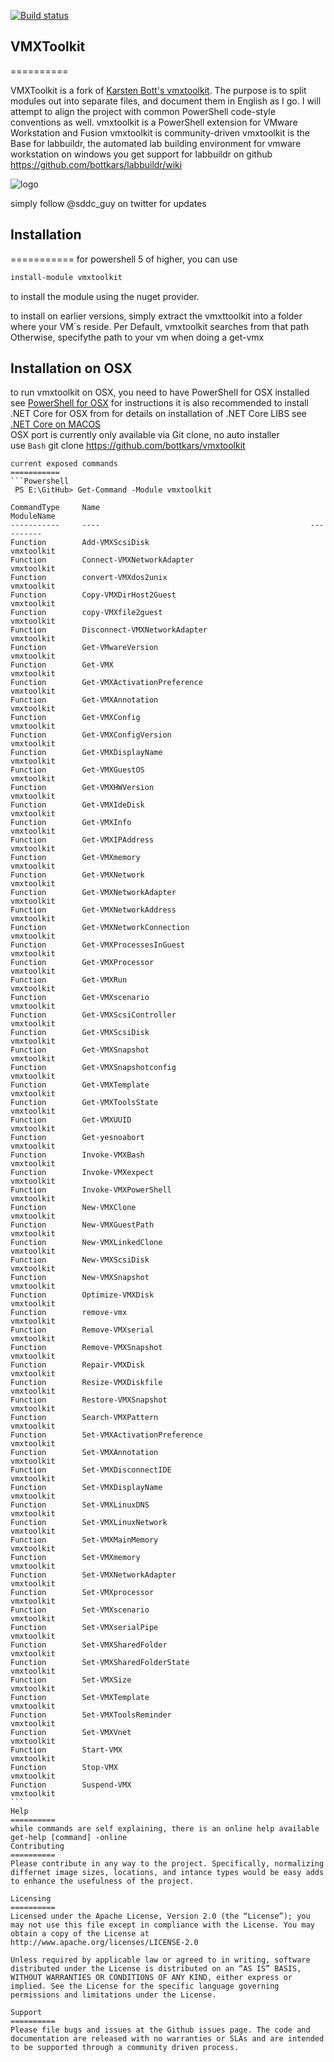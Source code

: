 [![Build status](https://ci.appveyor.com/api/projects/status/qj88qo6772ujim54/branch/develop?svg=true)](https://ci.appveyor.com/project/bottkars/vmxtoolkit/branch/develop)


## VMXToolkit
==========

VMXToolkit is a fork of [Karsten Bott's vmxtoolkit](https://github.com/bottkars/vmxtoolkit). The purpose is to split modules out into separate files, and document them in English as I go. I will attempt to align the project with common PowerShell code-style conventions as well. 
vmxtoolkit is a PowerShell extension for VMware Workstation and Fusion
vmxtoolkit is community-driven
vmxtoolkit is the Base for labbuildr, the automated lab building environment for vmware workstation on windows
you get support for labbuildr on github
https://github.com/bottkars/labbuildr/wiki

![logo](https://cloud.githubusercontent.com/assets/8255007/17695850/ce034d40-63aa-11e6-8cb7-69a9b914334d.gif)

simply follow @sddc_guy on twitter for updates
## Installation  
===========
for powershell 5 of higher, you can use
```Powershell
install-module vmxtoolkit
```
to install the module using the nuget provider.

to install on earlier versions, simply extract the vmxttoolkit into a folder where your VM´s reside.
Per Default, vmxtoolkit searches from that path
Otherwise, specifythe path to your vm when doing a get-vmx

## Installation on OSX 
to run vmxtoolkit on OSX, you need to have PowerShell for OSX installed  
see [PowerShell for OSX](https://github.com/PowerShell/PowerShell/blob/master/docs/installation/linux.md#os-x-1011) for instructions
it is also recommended to install .NET Core for OSX from for details on installation of .NET Core LIBS see [.NET Core on MACOS](https://www.microsoft.com/net/core#macos)   
OSX port is currently only available via Git clone, no auto installer  
use
```Bash```
git clone https://github.com/bottkars/vmxtoolkit
``````
current exposed commands
===========  
```Powershell
 PS E:\GitHub> Get-Command -Module vmxtoolkit

CommandType     Name                                               ModuleName
-----------     ----                                               ----------
Function        Add-VMXScsiDisk                                    vmxtoolkit
Function        Connect-VMXNetworkAdapter                          vmxtoolkit
Function        convert-VMXdos2unix                                vmxtoolkit
Function        Copy-VMXDirHost2Guest                              vmxtoolkit
Function        copy-VMXfile2guest                                 vmxtoolkit
Function        Disconnect-VMXNetworkAdapter                       vmxtoolkit
Function        Get-VMwareVersion                                  vmxtoolkit
Function        Get-VMX                                            vmxtoolkit
Function        Get-VMXActivationPreference                        vmxtoolkit
Function        Get-VMXAnnotation                                  vmxtoolkit
Function        Get-VMXConfig                                      vmxtoolkit
Function        Get-VMXConfigVersion                               vmxtoolkit
Function        Get-VMXDisplayName                                 vmxtoolkit
Function        Get-VMXGuestOS                                     vmxtoolkit
Function        Get-VMXHWVersion                                   vmxtoolkit
Function        Get-VMXIdeDisk                                     vmxtoolkit
Function        Get-VMXInfo                                        vmxtoolkit
Function        Get-VMXIPAddress                                   vmxtoolkit
Function        Get-VMXmemory                                      vmxtoolkit
Function        Get-VMXNetwork                                     vmxtoolkit
Function        Get-VMXNetworkAdapter                              vmxtoolkit
Function        Get-VMXNetworkAddress                              vmxtoolkit
Function        Get-VMXNetworkConnection                           vmxtoolkit
Function        Get-VMXProcessesInGuest                            vmxtoolkit
Function        Get-VMXProcessor                                   vmxtoolkit
Function        Get-VMXRun                                         vmxtoolkit
Function        Get-VMXscenario                                    vmxtoolkit
Function        Get-VMXScsiController                              vmxtoolkit
Function        Get-VMXScsiDisk                                    vmxtoolkit
Function        Get-VMXSnapshot                                    vmxtoolkit
Function        Get-VMXSnapshotconfig                              vmxtoolkit
Function        Get-VMXTemplate                                    vmxtoolkit
Function        Get-VMXToolsState                                  vmxtoolkit
Function        Get-VMXUUID                                        vmxtoolkit
Function        Get-yesnoabort                                     vmxtoolkit
Function        Invoke-VMXBash                                     vmxtoolkit
Function        Invoke-VMXexpect                                   vmxtoolkit
Function        Invoke-VMXPowerShell                               vmxtoolkit
Function        New-VMXClone                                       vmxtoolkit
Function        New-VMXGuestPath                                   vmxtoolkit
Function        New-VMXLinkedClone                                 vmxtoolkit
Function        New-VMXScsiDisk                                    vmxtoolkit
Function        New-VMXSnapshot                                    vmxtoolkit
Function        Optimize-VMXDisk                                   vmxtoolkit
Function        remove-vmx                                         vmxtoolkit
Function        Remove-VMXserial                                   vmxtoolkit
Function        Remove-VMXSnapshot                                 vmxtoolkit
Function        Repair-VMXDisk                                     vmxtoolkit
Function        Resize-VMXDiskfile                                 vmxtoolkit
Function        Restore-VMXSnapshot                                vmxtoolkit
Function        Search-VMXPattern                                  vmxtoolkit
Function        Set-VMXActivationPreference                        vmxtoolkit
Function        Set-VMXAnnotation                                  vmxtoolkit
Function        Set-VMXDisconnectIDE                               vmxtoolkit
Function        Set-VMXDisplayName                                 vmxtoolkit
Function        Set-VMXLinuxDNS                                    vmxtoolkit
Function        Set-VMXLinuxNetwork                                vmxtoolkit
Function        Set-VMXMainMemory                                  vmxtoolkit
Function        Set-VMXmemory                                      vmxtoolkit
Function        Set-VMXNetworkAdapter                              vmxtoolkit
Function        Set-VMXprocessor                                   vmxtoolkit
Function        Set-VMXscenario                                    vmxtoolkit
Function        Set-VMXserialPipe                                  vmxtoolkit
Function        Set-VMXSharedFolder                                vmxtoolkit
Function        Set-VMXSharedFolderState                           vmxtoolkit
Function        Set-VMXSize                                        vmxtoolkit
Function        Set-VMXTemplate                                    vmxtoolkit
Function        Set-VMXToolsReminder                               vmxtoolkit
Function        Set-VMXVnet                                        vmxtoolkit
Function        Start-VMX                                          vmxtoolkit
Function        Stop-VMX                                           vmxtoolkit
Function        Suspend-VMX                                        vmxtoolkit
``` 
Help
==========
while commands are self explaining, there is an online help available get-help [command] -online
Contributing
==========
Please contribute in any way to the project. Specifically, normalizing differnet image sizes, locations, and intance types would be easy adds to enhance the usefulness of the project.

Licensing
==========
Licensed under the Apache License, Version 2.0 (the “License”); you may not use this file except in compliance with the License. You may obtain a copy of the License at http://www.apache.org/licenses/LICENSE-2.0

Unless required by applicable law or agreed to in writing, software distributed under the License is distributed on an “AS IS” BASIS, WITHOUT WARRANTIES OR CONDITIONS OF ANY KIND, either express or implied. See the License for the specific language governing permissions and limitations under the License.

Support
==========
Please file bugs and issues at the Github issues page. The code and documentation are released with no warranties or SLAs and are intended to be supported through a community driven process.
